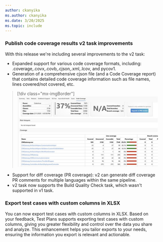 ```yaml
---
author: ckanyika
ms.author: ckanyika
ms.date: 3/20/2025
ms.topic: include
---
```


### Publish code coverage results v2 task improvements

With this release we're including several improvements to the v2 task:
* Expanded support for various code coverage formats, including: .coverage,.covx,.covb,.cjson,.xml,.lcov, and pycov1.
* Generation of a comprehensive cjson file (and a Code Coverage report) that contains detailed code coverage information such as file names, lines covered/not covered, etc.

> [!div class="mx-imgBorder"]
> [![Screenshot of code coverage.](../../media/253-testplans-01.png "Screenshot of code coverage")](../../media/253-testplans-01.png#lightbox)

* Support for diff coverage (PR coverage): v2 can generate diff coverage PR comments for multiple languages within the same pipeline.
* v2 task now supports the Build Quality Check task, which wasn't supported in v1 task.

### Export test cases with custom columns in XLSX

You can now export test cases with custom columns in XLSX. Based on your feedback, Test Plans supports exporting test cases with custom columns, giving you greater flexibility and control over the data you share and analyze. This enhancement helps you tailor exports to your needs, ensuring the information you export is relevant and actionable.
